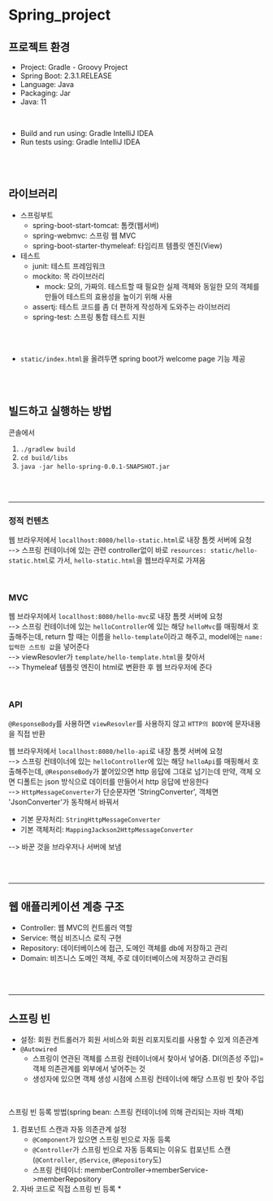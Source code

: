 # Spring_project

## 프로젝트 환경
* Project: Gradle - Groovy Project
* Spring Boot: 2.3.1.RELEASE
* Language: Java
* Packaging: Jar
* Java: 11     

<br>

* Build and run using: Gradle IntelliJ IDEA  
* Run tests using: Gradle IntelliJ IDEA

<br><br>

## 라이브러리
* 스프링부트
  * spring-boot-start-tomcat: 톰캣(웹서버)
  * spring-webmvc: 스프링 웹 MVC
  * spring-boot-starter-thymeleaf: 타임리프 템플릿 엔진(View)
* 테스트
  * junit: 테스트 프레임워크
  * mockito: 목 라이브러리
    * mock: 모의, 가짜의. 테스트할 때 필요한 실제 객체와 동일한 모의 객체를 만들어 테스트의 효용성을 높이기 위해 사용
  * assertj: 테스트 코드를 좀 더 편하게 작성하게 도와주는 라이브러리
  * spring-test: 스프링 통합 테스트 지원

<br><br>

* ```static/index.html```을 올려두면 spring boot가 welcome page 기능 제공

<br><br>

## 빌드하고 실행하는 방법

콘솔에서
1. ```./gradlew build```
2. ```cd build/libs```
3. ```java -jar hello-spring-0.0.1-SNAPSHOT.jar```

<br><br>
<hr>

### 정적 컨텐츠
웹 브라우저에서 ``locallhost:8080/hello-static.html``로 내장 톰켓 서버에 요청   
--> 스프링 컨테이너에 있는 관련 controller없이 바로 ``resources: static/hello-static.html``로 가서,
``hello-static.html``을 웹브라우저로 가져옴

<br>

### MVC
웹 브라우저에서 ``locallhost:8080/hello-mvc``로 내장 톰켓 서버에 요청   
--> 스프링 컨테이너에 있는 ``helloController``에 있는 해당 ``helloMvc``를 매핑해서 호출해주는데,
return 할 때는 이름을 ``hello-template``이라고 해주고,
model에는 ``name:입력한 스트링 값``을 넣어준다     
--> viewResovler가 ``template/hello-template.html``을 찾아서     
--> Thymeleaf 템플릿 엔진이 html로 변환한 후 웹 브라우저에 준다

<br>

### API
``@ResponseBody``를 사용하면 ``viewResovler``를 사용하지 않고 ``HTTP의 BODY``에 문자내용을 직접 반환
<br>

웹 브라우저에서 ``locallhost:8080/hello-api``로 내장 톰켓 서버에 요청   
--> 스프링 컨테이너에 있는 ``helloController``에 있는 해당 ``helloApi``를 매핑해서 호출해주는데,
``@ResponseBody``가 붙어있으면 http 응답에 그대로 넘기는데 만약, 객체 오면 디폴트는 json 방식으로 데이터를 만들어서 http 응답에 반응한다     
--> ``HttpMessageConverter``가 단순문자면 'StringConverter', 객체면 'JsonConverter'가 동작해서 바꿔서 
  * 기본 문자처리: ``StringHttpMessageConverter``
  * 기본 객체처리: ``MappingJackson2HttpMessageConverter``

--> 바꾼 것을 브라우저나 서버에 보냄

<br><br>
<hr>

## 웹 애플리케이션 계층 구조
* Controller: 웹 MVC의 컨트롤러 역할
* Service: 핵심 비즈니스 로직 구현
* Repository: 데이터베이스에 접근, 도메인 객체를 db에 저장하고 관리
* Domain: 비즈니스 도메인 객체, 주로 데이터베이스에 저장하고 관리됨

<br><br>
<hr>

## 스프링 빈
* 설정: 회원 컨트롤러가 회원 서비스와 회원 리포지토리를 사용할 수 있게 의존관계
* ``@Autowired`` 
  * 스프링이 연관된 객체를 스프링 컨테이너에서 찾아서 넣어줌. DI(의존성 주입)=객체 의존관계를 외부에서 넣어주는 것
  * 생성자에 있으면 객체 생성 시점에 스프링 컨테이너에 해당 스프링 빈 찾아 주입

<br>

스프링 빈 등록 방법(spring bean: 스프링 컨테이너에 의해 관리되는 자바 객체)
1. 컴포넌트 스캔과 자동 의존관계 설정
   * ``@Component``가 있으면 스프링 빈으로 자동 등록
   * ``@Controller``가 스프링 빈으로 자동 등록되는 이유도 컴포넌트 스캔(``@Controller``, ``@Service``, ``@Repository``도)
   * 스프링 컨테이너: memberController->memberService->memberRepository
2. 자바 코드로 직접 스프링 빈 등록
   *
